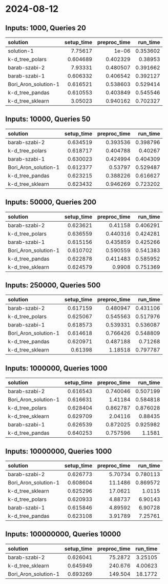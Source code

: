 # 2024-08-12

## Inputs: 1000, Queries 20

| solution             |   setup_time |   preproc_time |   run_time |
|:---------------------|-------------:|---------------:|-----------:|
| solution-1           |     7.75617  |       1e-06    |   0.353602 |
| k-d_tree_polars      |     0.604689 |       0.402329 |   0.38953  |
| barab-szabi-2        |     7.93331  |       0.480507 |   0.391662 |
| barab-szabi-1        |     0.606332 |       0.406542 |   0.392127 |
| Bori_Aron_solution-1 |     0.616521 |       0.538603 |   0.529414 |
| k-d_tree_pandas      |     0.610553 |       0.403849 |   0.545546 |
| k-d_tree_sklearn     |     3.05023  |       0.940162 |   0.702327 |

## Inputs: 10000, Queries 50

| solution             |   setup_time |   preproc_time |   run_time |
|:---------------------|-------------:|---------------:|-----------:|
| barab-szabi-2        |     0.634519 |       0.393536 |   0.398796 |
| k-d_tree_polars      |     0.618717 |       0.404788 |   0.40267  |
| barab-szabi-1        |     0.630023 |       0.424994 |   0.404309 |
| Bori_Aron_solution-1 |     0.612377 |       0.53797  |   0.529487 |
| k-d_tree_pandas      |     0.623215 |       0.388226 |   0.616627 |
| k-d_tree_sklearn     |     0.623432 |       0.946269 |   0.723202 |

## Inputs: 50000, Queries 200

| solution             |   setup_time |   preproc_time |   run_time |
|:---------------------|-------------:|---------------:|-----------:|
| barab-szabi-2        |     0.623621 |       0.41158  |   0.406291 |
| k-d_tree_polars      |     0.636559 |       0.440316 |   0.424281 |
| barab-szabi-1        |     0.615156 |       0.435859 |   0.425266 |
| Bori_Aron_solution-1 |     0.610702 |       0.590559 |   0.541383 |
| k-d_tree_pandas      |     0.622878 |       0.411483 |   0.585952 |
| k-d_tree_sklearn     |     0.624579 |       0.9908   |   0.751369 |

## Inputs: 250000, Queries 500

| solution             |   setup_time |   preproc_time |   run_time |
|:---------------------|-------------:|---------------:|-----------:|
| barab-szabi-2        |     0.617159 |       0.480947 |   0.431106 |
| k-d_tree_polars      |     0.625067 |       0.545563 |   0.517976 |
| barab-szabi-1        |     0.618573 |       0.539331 |   0.536087 |
| Bori_Aron_solution-1 |     0.614618 |       0.766426 |   0.548809 |
| k-d_tree_pandas      |     0.620971 |       0.487188 |   0.71268  |
| k-d_tree_sklearn     |     0.61398  |       1.18518  |   0.797787 |

## Inputs: 1000000, Queries 1000

| solution             |   setup_time |   preproc_time |   run_time |
|:---------------------|-------------:|---------------:|-----------:|
| barab-szabi-2        |     0.616543 |       0.740046 |   0.507199 |
| Bori_Aron_solution-1 |     0.616631 |       1.41184  |   0.584818 |
| k-d_tree_polars      |     0.628404 |       0.862787 |   0.876028 |
| k-d_tree_sklearn     |     0.629709 |       2.04116  |   0.88435  |
| barab-szabi-1        |     0.626539 |       0.872025 |   0.925982 |
| k-d_tree_pandas      |     0.640253 |       0.757596 |   1.1581   |

## Inputs: 10000000, Queries 1000

| solution             |   setup_time |   preproc_time |   run_time |
|:---------------------|-------------:|---------------:|-----------:|
| barab-szabi-2        |     0.626773 |        5.70734 |   0.780113 |
| Bori_Aron_solution-1 |     0.608604 |       11.1486  |   0.869572 |
| k-d_tree_sklearn     |     0.625296 |       17.0621  |   1.0115   |
| k-d_tree_polars      |     0.620933 |        4.88737 |   6.90143  |
| barab-szabi-1        |     0.615846 |        4.89592 |   6.90728  |
| k-d_tree_pandas      |     0.623108 |        3.91789 |   7.25761  |

## Inputs: 100000000, Queries 10000

| solution             |   setup_time |   preproc_time |   run_time |
|:---------------------|-------------:|---------------:|-----------:|
| barab-szabi-2        |     0.626041 |        75.2872 |    3.25105 |
| k-d_tree_sklearn     |     0.645949 |       240.676  |    4.00623 |
| Bori_Aron_solution-1 |     0.693269 |       149.504  |   18.1772  |